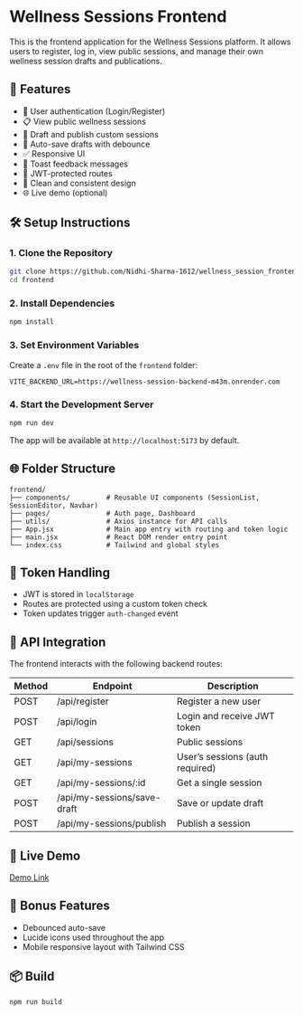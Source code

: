 # Wellness Sessions Frontend

This is the frontend application for the Wellness Sessions platform. It allows users to register, log in, view public sessions, and manage their own wellness session drafts and publications.

## 🚀 Features

- 🔐 User authentication (Login/Register)
- 📋 View public wellness sessions
- 📝 Draft and publish custom sessions
- 💾 Auto-save drafts with debounce
- ✅ Responsive UI
- 🍞 Toast feedback messages
- 🧭 JWT-protected routes
- 🎨 Clean and consistent design
- 🌐 Live demo (optional)

## 🛠️ Setup Instructions

### 1. Clone the Repository

```bash
git clone https://github.com/Nidhi-Sharma-1612/wellness_session_frontend.git
cd frontend
```

### 2. Install Dependencies

```bash
npm install
```

### 3. Set Environment Variables

Create a `.env` file in the root of the `frontend` folder:

```
VITE_BACKEND_URL=https://wellness-session-backend-m43m.onrender.com
```

### 4. Start the Development Server

```bash
npm run dev
```

The app will be available at `http://localhost:5173` by default.

## 🌐 Folder Structure

```
frontend/
├── components/         # Reusable UI components (SessionList, SessionEditor, Navbar)
├── pages/              # Auth page, Dashboard
├── utils/              # Axios instance for API calls
├── App.jsx             # Main app entry with routing and token logic
├── main.jsx            # React DOM render entry point
└── index.css           # Tailwind and global styles
```

## 🔐 Token Handling

- JWT is stored in `localStorage`
- Routes are protected using a custom token check
- Token updates trigger `auth-changed` event

## 📄 API Integration

The frontend interacts with the following backend routes:

| Method | Endpoint                    | Description                     |
| ------ | --------------------------- | ------------------------------- |
| POST   | /api/register               | Register a new user             |
| POST   | /api/login                  | Login and receive JWT token     |
| GET    | /api/sessions               | Public sessions                 |
| GET    | /api/my-sessions            | User’s sessions (auth required) |
| GET    | /api/my-sessions/:id        | Get a single session            |
| POST   | /api/my-sessions/save-draft | Save or update draft            |
| POST   | /api/my-sessions/publish    | Publish a session               |

## 🔗 Live Demo

[Demo Link](https://your-frontend-deployment.vercel.app)

## 🧪 Bonus Features

- Debounced auto-save
- Lucide icons used throughout the app
- Mobile responsive layout with Tailwind CSS

## 📦 Build

```bash
npm run build
```
